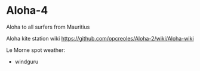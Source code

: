 # Aloha-4
Aloha to all surfers from Mauritius

Aloha kite station wiki https://github.com/opcreoles/Aloha-2/wiki/Aloha-wiki

Le Morne spot weather:
- windguru
